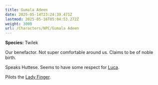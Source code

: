 ```yaml
---
title: Gumala Adeen
date: 2025-05-14T23:24:39.471Z
lastmod: 2025-05-16T05:04:53.272Z
weight: 3000
url: /Characters/NPC/Gumala Adeen
---
```

**Species:** Twilek

Our benefactor. Not super comfortable around us. Claims to be of noble birth.

Speaks Huttese. Seems to have some respect for [Luca](/PCs/Luca).

Pilots the [Lady Finger](/Plot/Lady%20Finger).

